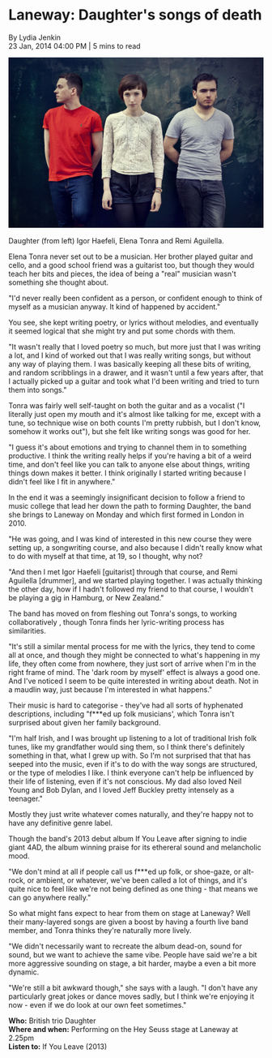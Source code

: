 # Laneway: Daughter's songs of death

By Lydia Jenkin \
23 Jan, 2014 04:00 PM \| 5 mins to read

<img src="/Images/Stacey Hatfield/Photographyby_StaceyHatfield_Daughter_IMG_5782_D_re.jpg">

Daughter (from left) Igor Haefeli, Elena Tonra and Remi Aguilella.

Elena Tonra never set out to be a musician. Her brother played guitar and cello, and a good school friend was a guitarist too, but though they would teach her bits and pieces, the idea of being a "real" musician wasn't something she thought about.

"I'd never really been confident as a person, or confident enough to think of myself as a musician anyway. It kind of happened by accident."

You see, she kept writing poetry, or lyrics without melodies, and eventually it seemed logical that she might try and put some chords with them.

"It wasn't really that I loved poetry so much, but more just that I was writing a lot, and I kind of worked out that I was really writing songs, but without any way of playing them. I was basically keeping all these bits of writing, and random scribblings in a drawer, and it wasn't until a few years after, that I actually picked up a guitar and took what I'd been writing and tried to turn them into songs."

Tonra was fairly well self-taught on both the guitar and as a vocalist ("I literally just open my mouth and it's almost like talking for me, except with a tune, so technique wise on both counts I'm pretty rubbish, but I don't know, somehow it works out"), but she felt like writing songs was good for her.

"I guess it's about emotions and trying to channel them in to something productive. I think the writing really helps if you're having a bit of a weird time, and don't feel like you can talk to anyone else about things, writing things down makes it better. I think originally I started writing because I didn't feel like I fit in anywhere."

In the end it was a seemingly insignificant decision to follow a friend to music college that lead her down the path to forming Daughter, the band she brings to Laneway on Monday and which first formed in London in 2010.

"He was going, and I was kind of interested in this new course they were setting up, a songwriting course, and also because I didn't really know what to do with myself at that time, at 19, so I thought, why not?

"And then I met Igor Haefeli [guitarist] through that course, and Remi Aguilella [drummer], and we started playing together. I was actually thinking the other day, how if I hadn't followed my friend to that course, I wouldn't be playing a gig in Hamburg, or New Zealand."

The band has moved on from fleshing out Tonra's songs, to working collaboratively , though Tonra finds her lyric-writing process has similarities.

"It's still a similar mental process for me with the lyrics, they tend to come all at once, and though they might be connected to what's happening in my life, they often come from nowhere, they just sort of arrive when I'm in the right frame of mind. The 'dark room by myself' effect is always a good one. And I've noticed I seem to be quite interested in writing about death. Not in a maudlin way, just because I'm interested in what happens."

Their music is hard to categorise - they've had all sorts of hyphenated descriptions, including "f\*\*\*ed up folk musicians', which Tonra isn't surprised about given her family background.

"I'm half Irish, and I was brought up listening to a lot of traditional Irish folk tunes, like my grandfather would sing them, so I think there's definitely something in that, what I grew up with. So I'm not surprised that that has seeped into the music, even if it's to do with the way songs are structured, or the type of melodies I like. I think everyone can't help be influenced by their life of listening, even if it's not conscious. My dad also loved Neil Young and Bob Dylan, and I loved Jeff Buckley pretty intensely as a teenager."

Mostly they just write whatever comes naturally, and they're happy not to have any definitive genre label.

Though the band's 2013 debut album If You Leave after signing to indie giant 4AD, the album winning praise for its ethereral sound and melancholic mood.

"We don't mind at all if people call us f\*\*\*ed up folk, or shoe-gaze, or alt-rock, or ambient, or whatever, we've been called a lot of things, and it's quite nice to feel like we're not being defined as one thing - that means we can go anywhere really."

So what might fans expect to hear from them on stage at Laneway? Well their many-layered songs are given a boost by having a fourth live band member, and Tonra thinks they're naturally more lively.

"We didn't necessarily want to recreate the album dead-on, sound for sound, but we want to achieve the same vibe. People have said we're a bit more aggressive sounding on stage, a bit harder, maybe a even a bit more dynamic.

"We're still a bit awkward though," she says with a laugh. "I don't have any particularly great jokes or dance moves sadly, but I think we're enjoying it now - even if we do look at our own feet sometimes."

**Who:** British trio Daughter \
**Where and when:** Performing on the Hey Seuss stage at Laneway at 2.25pm \
**Listen to:** If You Leave (2013)


